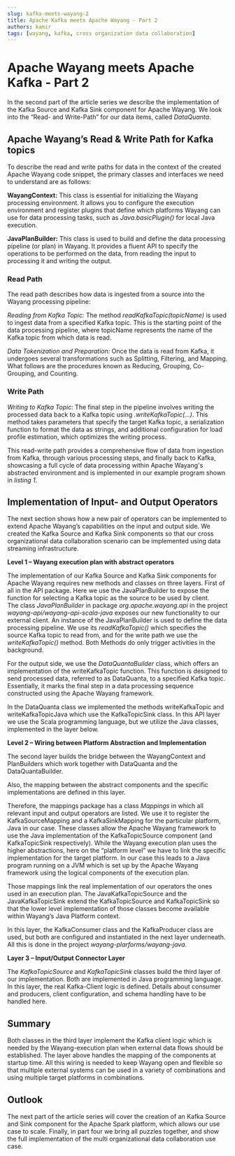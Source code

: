 ```yaml
---
slug: kafka-meets-wayang-2
title: Apache Kafka meets Apache Wayang - Part 2
authors: kamir
tags: [wayang, kafka, cross organization data collaboration]
---
```


# Apache Wayang meets Apache Kafka - Part 2

In the second part of the article series we describe the implementation of the Kafka Source and Kafka Sink component for Apache Wayang.
We look into the “Read- and Write-Path” for our data items, called _DataQuanta_.

## Apache Wayang’s Read & Write Path for Kafka topics

To describe the read and write paths for data in the context of the created Apache Wayang code snippet, the primary classes and interfaces we need to understand are as follows:

**WayangContext:** This class is essential for initializing the Wayang processing environment. 
It allows you to configure the execution environment and register plugins that define which platforms Wayang can use for data processing tasks, such as _Java.basicPlugin()_ for local Java execution.

**JavaPlanBuilder:** This class is used to build and define the data processing pipeline (or plan) in Wayang. 
It provides a fluent API to specify the operations to be performed on the data, from reading the input to processing it and writing the output.

### Read Path
The read path describes how data is ingested from a source into the Wayang processing pipeline:

_Reading from Kafka Topic:_ The method _readKafkaTopic(topicName)_ is used to ingest data from a specified Kafka topic. 
This is the starting point of the data processing pipeline, where topicName represents the name of the Kafka topic from which data is read.

_Data Tokenization and Preparation:_ Once the data is read from Kafka, it undergoes several transformations such as Splitting, Filtering, and Mapping. 
What follows are the procedures known as Reducing, Grouping, Co-Grouping, and Counting.

### Write Path
_Writing to Kafka Topic:_ The final step in the pipeline involves writing the processed data back to a Kafka topic using _.writeKafkaTopic(...)_. 
This method takes parameters that specify the target Kafka topic, a serialization function to format the data as strings, and additional configuration for load profile estimation, which optimizes the writing process.

This read-write path provides a comprehensive flow of data from ingestion from Kafka, through various processing steps, and finally back to Kafka, showcasing a full cycle of data processing within Apache Wayang's abstracted environment and is implemented in our example program shown in *listing 1*.

## Implementation of Input- and Output Operators
The next section shows how a new pair of operators can be implemented to extend Apache Wayang’s capabilities on the input and output side. 
We created the Kafka Source and Kafka Sink components so that our cross organizational data collaboration scenario can be implemented using data streaming infrastructure.

**Level 1 – Wayang execution plan with abstract operators**

The implementation of our Kafka Source and Kafka Sink components for Apache Wayang requires new methods and classes on three layers. 
First of all in the API package. 
Here we use the JavaPlanBuilder to expose the function for selecting a Kafka topic as the source to be used by client.  
The class _JavaPlanBuilder_ in package _org.apache.wayang.api_ in the project *wayang-api/wayang-api-scala-java* exposes our new functionality to our external client.
An instance of the JavaPlanBuilder is used to define the data processing pipeline. 
We use its _readKafkaTopic()_ which specifies the source Kafka topic to read from, and for the write path we use the _writeKafkaTopic()_ method. 
Both Methods do only trigger activities in the background.

For the output side, we use the _DataQuantaBuilder_ class, which offers an implementation of the writeKafkaTopic function. 
This function is designed to send processed data, referred to as DataQuanta, to a specified Kafka topic. 
Essentially, it marks the final step in a data processing sequence constructed using the Apache Wayang framework.

In the DataQuanta class we implemented the methods writeKafkaTopic and writeKafkaTopicJava which use the KafkaTopicSink class. 
In this API layer we use the Scala programming language, but we utilize the Java classes, implemented in the layer below.

**Level 2 – Wiring between Platform Abstraction and Implementation**

The second layer builds the bridge between the WayangContext and PlanBuilders which work together with DataQuanta and the DataQuantaBuilder.

Also, the mapping between the abstract components and the specific implementations are defined in this layer.

Therefore, the mappings package has a class _Mappings_ in which all relevant input and output operators are listed. 
We use it to register the KafkaSourceMapping and a KafkaSinkMapping for the particular platform, Java in our case. 
These classes allow the Apache Wayang framework to use the Java implementation of the KafkaTopicSource component (and KafkaTopicSink respectively). 
While the Wayang execution plan uses the higher abstractions, here on the “platform level” we have to link the specific implementation for the target platform. 
In our case this leads to a Java program running on a JVM which is set up by the Apache Wayang framework using the logical components of the execution plan.

Those mappings link the real implementation of our operators the ones used in an execution plan.
The JavaKafkaTopicSource and the JavaKafkaTopicSink extend the KafkaTopicSource and KafkaTopicSink so that the lower level implementation of those classes become available within Wayang’s Java Platform context.

In this layer, the KafkaConsumer class and the KafkaProducer class are used, but both are configured and instantiated in the next layer underneath. 
All this is done in the project *wayang-plarforms/wayang-java*.

**Layer 3 – Input/Output Connector Layer**

The _KafkaTopicSource_ and _KafkaTopicSink_ classes build the third layer of our implementation. 
Both are implemented in Java programming language. 
In this layer, the real Kafka-Client logic is defined. 
Details about consumer and producers, client configuration, and schema handling have to be handled here.

## Summary
Both classes in the third layer implement the Kafka client logic which is needed by the Wayang-execution plan when external data flows should be established. 
The layer above handles the mapping of the components at startup time. 
All this wiring is needed to keep Wayang open and flexible so that multiple external systems can be used in a variety of combinations and using multiple target platforms in combinations.

## Outlook
The next part of the article series will cover the creation of an Kafka Source and Sink component for the Apache Spark platform, which allows our use case to scale. 
Finally, in part four we bring all puzzles together, and show the full implementation of the multi organizational data collaboration use case.




